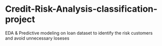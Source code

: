 # Credit-Risk-Analysis-classification-project
EDA &amp; Predictive modeling on loan dataset to identify the risk customers and avoid unnecessary loseses 
